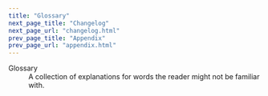 ```yaml
---
title: "Glossary"
next_page_title: "Changelog"
next_page_url: "changelog.html"
prev_page_title: "Appendix"
prev_page_url: "appendix.html"
---
```



<dl class="glossary">


<dt id="entry-glossary">Glossary</dt>
<dd>A collection of explanations for words the reader might not be familiar with.</dd>


</dl>




